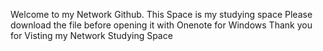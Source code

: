 Welcome to my Network Github.
This Space is my studying space
Please download the file before opening it with Onenote for Windows
Thank you for Visting my Network Studying Space
